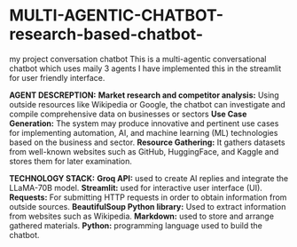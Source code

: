# MULTI-AGENTIC-CHATBOT-research-based-chatbot-
my project conversation chatbot
This is a multi-agentic conversational chatbot which uses maily 3 agents
I have implemented this in the streamlit for user friendly interface.


**AGENT DESCREPTION:**
**Market research and competitor analysis:** Using outside resources like Wikipedia or Google, the chatbot can investigate and compile comprehensive data on businesses or sectors
**Use Case Generation:** The system may produce innovative and pertinent use cases for implementing automation, AI, and machine learning (ML) technologies based on the business and sector.
**Resource Gathering:** It gathers datasets from well-known websites such as GitHub, HuggingFace, and Kaggle and stores them for later examination.


**TECHNOLOGY STACK:**
**Groq API:** used to create AI replies and integrate the LLaMA-70B model.
**Streamlit:** used for interactive user interface (UI).
**Requests:** For submitting HTTP requests in order to obtain information from outside sources.
**BeautifulSoup Python library:** Used to extract information from websites such as Wikipedia.
**Markdown:** used to store and arrange gathered materials.
**Python:** programming language used to build the chatbot.


